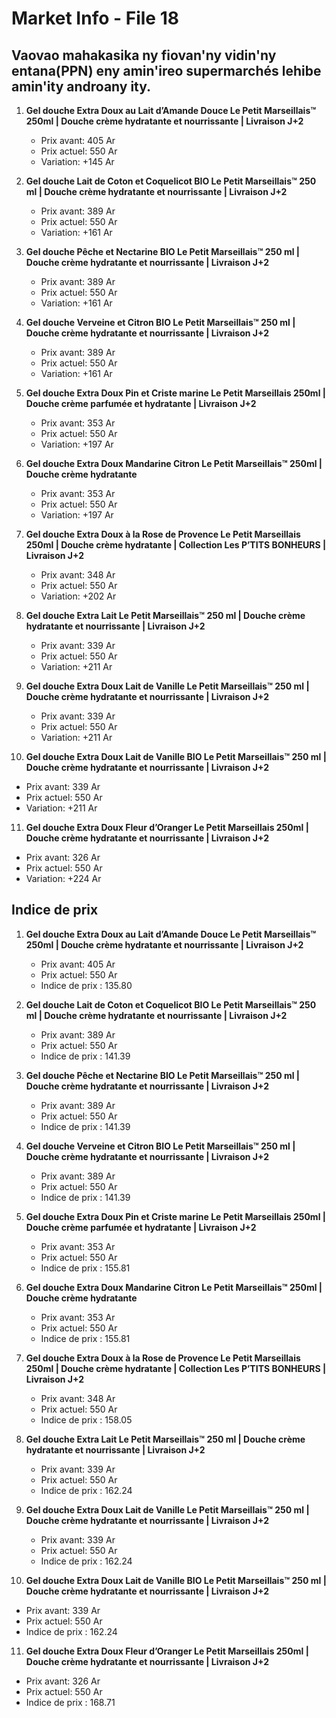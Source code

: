 # Market Info - File 18

## Vaovao mahakasika ny fiovan'ny vidin'ny entana(PPN) eny amin'ireo supermarchés lehibe amin'ity androany ity.

1. **Gel douche Extra Doux au Lait d’Amande Douce Le Petit Marseillais™ 250ml | Douche crème hydratante et nourrissante | Livraison J+2**
   - Prix avant: 405 Ar
   - Prix actuel: 550 Ar
   - Variation: +145 Ar

2. **Gel douche Lait de Coton et Coquelicot BIO Le Petit Marseillais™ 250 ml | Douche crème hydratante et nourrissante | Livraison J+2**
   - Prix avant: 389 Ar
   - Prix actuel: 550 Ar
   - Variation: +161 Ar

3. **Gel douche Pêche et Nectarine BIO Le Petit Marseillais™ 250 ml | Douche crème hydratante et nourrissante | Livraison J+2**
   - Prix avant: 389 Ar
   - Prix actuel: 550 Ar
   - Variation: +161 Ar

4. **Gel douche Verveine et Citron BIO Le Petit Marseillais™ 250 ml | Douche crème hydratante et nourrissante | Livraison J+2**
   - Prix avant: 389 Ar
   - Prix actuel: 550 Ar
   - Variation: +161 Ar

5. **Gel douche Extra Doux Pin et Criste marine Le Petit Marseillais 250ml | Douche crème parfumée et hydratante | Livraison J+2**
   - Prix avant: 353 Ar
   - Prix actuel: 550 Ar
   - Variation: +197 Ar

6. **Gel douche Extra Doux Mandarine Citron Le Petit Marseillais™ 250ml | Douche crème hydratante**
   - Prix avant: 353 Ar
   - Prix actuel: 550 Ar
   - Variation: +197 Ar

7. **Gel douche Extra Doux à la Rose de Provence Le Petit Marseillais 250ml | Douche crème hydratante | Collection Les P’TITS BONHEURS | Livraison J+2**
   - Prix avant: 348 Ar
   - Prix actuel: 550 Ar
   - Variation: +202 Ar

8. **Gel douche Extra Lait Le Petit Marseillais™ 250 ml | Douche crème hydratante et nourrissante | Livraison J+2**
   - Prix avant: 339 Ar
   - Prix actuel: 550 Ar
   - Variation: +211 Ar

9. **Gel douche Extra Doux Lait de Vanille Le Petit Marseillais™ 250 ml | Douche crème hydratante et nourrissante | Livraison J+2**
   - Prix avant: 339 Ar
   - Prix actuel: 550 Ar
   - Variation: +211 Ar

10. **Gel douche Extra Doux Lait de Vanille BIO Le Petit Marseillais™ 250 ml | Douche crème hydratante et nourrissante | Livraison J+2**
   - Prix avant: 339 Ar
   - Prix actuel: 550 Ar
   - Variation: +211 Ar

11. **Gel douche Extra Doux Fleur d’Oranger Le Petit Marseillais 250ml | Douche crème hydratante et nourrissante | Livraison J+2**
   - Prix avant: 326 Ar
   - Prix actuel: 550 Ar
   - Variation: +224 Ar



## Indice de prix

1. **Gel douche Extra Doux au Lait d’Amande Douce Le Petit Marseillais™ 250ml | Douche crème hydratante et nourrissante | Livraison J+2**
   - Prix avant: 405 Ar
   - Prix actuel: 550 Ar
   - Indice de prix : 135.80

2. **Gel douche Lait de Coton et Coquelicot BIO Le Petit Marseillais™ 250 ml | Douche crème hydratante et nourrissante | Livraison J+2**
   - Prix avant: 389 Ar
   - Prix actuel: 550 Ar
   - Indice de prix : 141.39

3. **Gel douche Pêche et Nectarine BIO Le Petit Marseillais™ 250 ml | Douche crème hydratante et nourrissante | Livraison J+2**
   - Prix avant: 389 Ar
   - Prix actuel: 550 Ar
   - Indice de prix : 141.39

4. **Gel douche Verveine et Citron BIO Le Petit Marseillais™ 250 ml | Douche crème hydratante et nourrissante | Livraison J+2**
   - Prix avant: 389 Ar
   - Prix actuel: 550 Ar
   - Indice de prix : 141.39

5. **Gel douche Extra Doux Pin et Criste marine Le Petit Marseillais 250ml | Douche crème parfumée et hydratante | Livraison J+2**
   - Prix avant: 353 Ar
   - Prix actuel: 550 Ar
   - Indice de prix : 155.81

6. **Gel douche Extra Doux Mandarine Citron Le Petit Marseillais™ 250ml | Douche crème hydratante**
   - Prix avant: 353 Ar
   - Prix actuel: 550 Ar
   - Indice de prix : 155.81

7. **Gel douche Extra Doux à la Rose de Provence Le Petit Marseillais 250ml | Douche crème hydratante | Collection Les P’TITS BONHEURS | Livraison J+2**
   - Prix avant: 348 Ar
   - Prix actuel: 550 Ar
   - Indice de prix : 158.05

8. **Gel douche Extra Lait Le Petit Marseillais™ 250 ml | Douche crème hydratante et nourrissante | Livraison J+2**
   - Prix avant: 339 Ar
   - Prix actuel: 550 Ar
   - Indice de prix : 162.24

9. **Gel douche Extra Doux Lait de Vanille Le Petit Marseillais™ 250 ml | Douche crème hydratante et nourrissante | Livraison J+2**
   - Prix avant: 339 Ar
   - Prix actuel: 550 Ar
   - Indice de prix : 162.24

10. **Gel douche Extra Doux Lait de Vanille BIO Le Petit Marseillais™ 250 ml | Douche crème hydratante et nourrissante | Livraison J+2**
   - Prix avant: 339 Ar
   - Prix actuel: 550 Ar
   - Indice de prix : 162.24

11. **Gel douche Extra Doux Fleur d’Oranger Le Petit Marseillais 250ml | Douche crème hydratante et nourrissante | Livraison J+2**
   - Prix avant: 326 Ar
   - Prix actuel: 550 Ar
   - Indice de prix : 168.71

